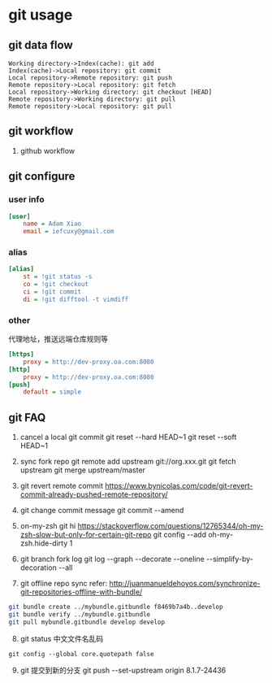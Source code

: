 # git usage
## git data flow
```sequence
Working directory->Index(cache): git add
Index(cache)->Local repository: git commit
Local repository->Remote repository: git push
Remote repository->Local repository: git fetch
Local repository->Working directory: git checkout [HEAD]
Remote repository->Working directory: git pull
Remote repository->Local repository: git pull
```

## git workflow

1. github workflow

## git configure

### user info
```ini
[user]
    name = Adam Xiao
    email = iefcuxy@gmail.com
```

### alias
```ini
[alias]
    st = !git status -s
    co = !git checkout
    ci = !git commit
    di = !git difftool -t vimdiff
```

### other
代理地址，推送远端仓库规则等
```ini
[https]
    proxy = http://dev-proxy.oa.com:8080
[http]
    proxy = http://dev-proxy.oa.com:8080
[push]
    default = simple
```

## git FAQ

1. cancel a local git commit
git reset --hard HEAD~1
git reset --soft HEAD~1

2. sync fork repo
git remote add upstream git://org.xxx.git
git fetch upstream
git merge upstream/master

3. git revert remote commit
https://www.bynicolas.com/code/git-revert-commit-already-pushed-remote-repository/

4. git change commit message
git commit --amend

5. on-my-zsh git hi
https://stackoverflow.com/questions/12765344/oh-my-zsh-slow-but-only-for-certain-git-repo
git config --add oh-my-zsh.hide-dirty 1

6. git branch fork log
git log --graph --decorate --oneline --simplify-by-decoration --all

7. git offline repo sync
refer: http://juanmanueldehoyos.com/synchronize-git-repositories-offline-with-bundle/
```bash
git bundle create ../mybundle.gitbundle f8469b7a4b..develop
git bundle verify ../mybundle.gitbundle
git pull mybundle.gitbundle develop develop
```

8. git status 中文文件名乱码
```
git config --global core.quotepath false
```

9. git 提交到新的分支
git push --set-upstream origin 8.1.7-24436
